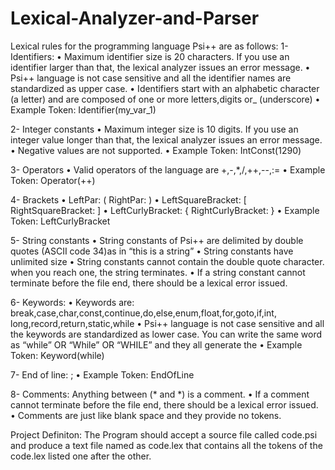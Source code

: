 # Lexical-Analyzer-and-Parser

Lexical rules for the programming language Psi++ are as follows:
1- Identifiers:
• Maximum identifier size is 20 characters. If you use an identifier larger than that, the lexical analyzer issues an error message. • Psi++ language is not case sensitive and all the identifier names are standardized as upper case. • Identifiers start with an alphabetic character (a letter) and are composed of one or more letters,digits or_ (underscore) • Example Token: Identifier(my_var_1)

2- Integer constants
• Maximum integer size is 10 digits. If you use an integer value longer than that, the lexical analyzer issues an error message. • Negative values are not supported. • Example Token: IntConst(1290)

3- Operators
• Valid operators of the language are +,-,*,/,++,--,:= • Example Token: Operator(++)

4- Brackets
• LeftPar: ( RightPar: ) • LeftSquareBracket: [ RightSquareBracket: ] • LeftCurlyBracket: { RightCurlyBracket: } • Example Token: LeftCurlyBracket

5- String constants
• String constants of Psi++ are delimited by double quotes (ASCII code 34)as in “this is a string” • String constants have unlimited size • String constants cannot contain the double quote character. when you reach one, the string terminates. • If a string constant cannot terminate before the file end, there should be a lexical error issued.

6- Keywords:
• Keywords are: break,case,char,const,continue,do,else,enum,float,for,goto,if,int, long,record,return,static,while • Psi++ language is not case sensitive and all the keywords are standardized as lower case. You can write the same word as “while” OR “While” OR “WHILE” and they all generate the • Example Token: Keyword(while)

7- End of line: ;
• Example Token: EndOfLine

8- Comments: Anything between (* and *) is a comment.
• If a comment cannot terminate before the file end, there should be a lexical error issued. • Comments are just like blank space and they provide no tokens.

Project Definiton: The Program should accept a source file called code.psi and produce a text file named as code.lex that contains all the tokens of the code.lex listed one after the other.
